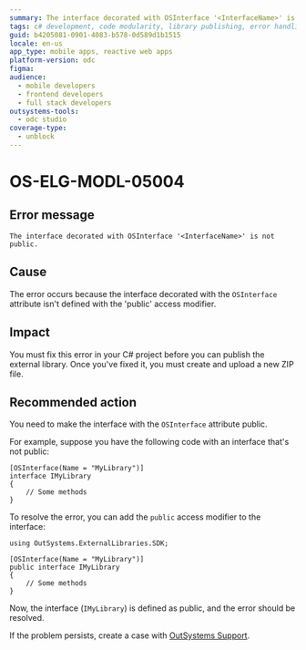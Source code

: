 ```yaml
---
summary: The interface decorated with OSInterface '<InterfaceName>' is not public.
tags: c# development, code modularity, library publishing, error handling, external libraries
guid: b4205081-0901-4083-b578-0d589d1b1515
locale: en-us
app_type: mobile apps, reactive web apps
platform-version: odc
figma:
audience:
  - mobile developers
  - frontend developers
  - full stack developers
outsystems-tools:
  - odc studio
coverage-type:
  - unblock
---
```


# OS-ELG-MODL-05004

## Error message

`The interface decorated with OSInterface '<InterfaceName>' is not public.`

## Cause

The error occurs because the interface decorated with the `OSInterface` attribute isn't defined with the 'public' access modifier.

## Impact

You must fix this error in your C# project before you can publish the external library. Once you've fixed it, you must create and upload a new ZIP file.

## Recommended action

You need to make the interface with the `OSInterface` attribute public.

For example, suppose you have the following code with an interface that's not public:

    [OSInterface(Name = "MyLibrary")]
    interface IMyLibrary
    {
        // Some methods
    }

To resolve the error, you can add the `public` access modifier to the interface:

    using OutSystems.ExternalLibraries.SDK;

    [OSInterface(Name = "MyLibrary")]
    public interface IMyLibrary
    {
        // Some methods
    }

Now, the interface (`IMyLibrary`) is defined as public, and the error should be resolved.

If the problem persists, create a case with [OutSystems Support](https://www.outsystems.com/support/portal/open-support-case?ErrorCode=OS-ELG-MODL-05004).
